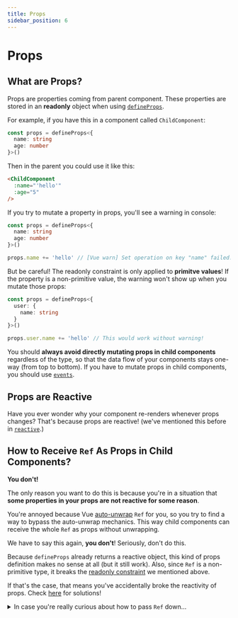 ```yaml
---
title: Props
sidebar_position: 6
---
```


# Props

## What are Props?

Props are properties coming from parent component. These properties are stored in an **readonly** object when using [`defineProps`](https://vuejs.org/api/sfc-script-setup.html#defineprops-defineemits).

For example, if you have this in a component called `ChildComponent`:

```ts ChildComponent.vue
const props = defineProps<{
  name: string
  age: number
}>()
```

Then in the parent you could use it like this:

```html
<ChildComponent
  :name="'hello'"
  :age="5"
/>
```

If you try to mutate a property in props, you'll see a warning in console:

```ts ChildComponent.vue
const props = defineProps<{
  name: string
  age: number
}>()

props.name += 'hello' // [Vue warn] Set operation on key "name" failed: target is readonly.[object Object]
```

But be careful! The readonly constraint is only applied to **primitve values**! If the property is a non-primitive value, the warning won't show up when you mutate those props:

```ts ChildComponent.vue
const props = defineProps<{
  user: {
    name: string
  }
}>()

props.user.name += 'hello' // This would work without warning!
```

You should **always avoid directly mutating props in child components** regardless of the type, so that the data flow of your components stays one-way (from top to bottom). If you have to mutate props in child components, you should use [`events`](https://vuejs.org/guide/components/events.html#component-events).

## Props are Reactive

Have you ever wonder why your component re-renders whenever props changes? That's because props are reactive! (we've mentioned this before in [`reactive`](./reactive#props-are-reactive).)

## How to Receive `Ref` As Props in Child Components?

**You don't!** 

The only reason you want to do this is because you're in a situation that **some properties in your props are not reactive for some reason**.

You're annoyed because Vue [auto-unwrap](./ref-and-ref#ref-in-template) `Ref` for you, so you try to find a way to bypass the auto-unwrap mechanics. This way child components can receive the whole `Ref` as props without unwrapping.

We have to say this again, **you don't**!  Seriously, don't do this.

Because `defineProps` already returns a reactive object, this kind of props definition makes no sense at all (but it still work). Also, since `Ref` is a non-primitive type, it breaks the [readonly constraint](#what-are-props) we mentioned above.

If that's the case, that means you've accidentally broke the reactivity of props. Check [here](./reactive#the-reactivity-of-reactive-object) for solutions!

<details>
  <summary>In case you're really curious about how to pass <code>Ref</code> down...</summary>

  **CAUTION! Please don't do this.**

  The main concept here is to prevent Vue from automatically unwrapping `Ref` in `<template>`.

  1. Use a non top-level `Ref` as the value of props, for example:

  ```html ParentComponent.vue
  <template>
    <Child :name="user.name" />
  </template>

  <script lang="ts" setup>
  import { ref } from 'vue'

  const user = {
    name: ref('hello'),
  }
  </script>
  ```

  2. Use a function to return `Ref`, for example:

  ```html ParentComponent.vue
  <template>
    <Child :name="getName()" />
  </template>

  <script lang="ts" setup>
  import { ref } from 'vue'

  const user = {
    name: ref('hello'),
  }

  const getName = () => user.name
  </script>
  ```

  3. Use [Provide / Inject](https://vuejs.org/guide/components/provide-inject.html)

</details>
